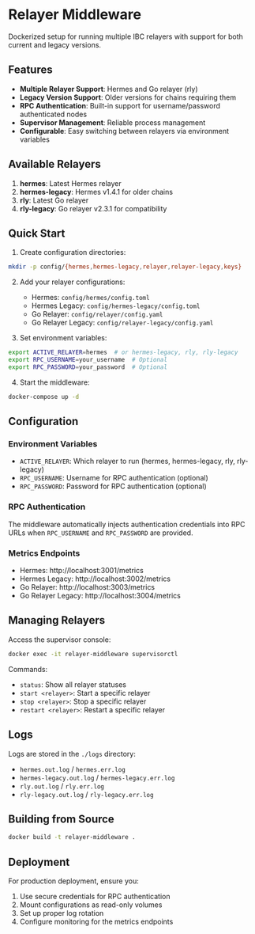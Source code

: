 # Relayer Middleware

Dockerized setup for running multiple IBC relayers with support for both current and legacy versions.

## Features

- **Multiple Relayer Support**: Hermes and Go relayer (rly)
- **Legacy Version Support**: Older versions for chains requiring them
- **RPC Authentication**: Built-in support for username/password authenticated nodes
- **Supervisor Management**: Reliable process management
- **Configurable**: Easy switching between relayers via environment variables

## Available Relayers

1. **hermes**: Latest Hermes relayer
2. **hermes-legacy**: Hermes v1.4.1 for older chains
3. **rly**: Latest Go relayer
4. **rly-legacy**: Go relayer v2.3.1 for compatibility

## Quick Start

1. Create configuration directories:
```bash
mkdir -p config/{hermes,hermes-legacy,relayer,relayer-legacy,keys}
```

2. Add your relayer configurations:
   - Hermes: `config/hermes/config.toml`
   - Hermes Legacy: `config/hermes-legacy/config.toml`
   - Go Relayer: `config/relayer/config.yaml`
   - Go Relayer Legacy: `config/relayer-legacy/config.yaml`

3. Set environment variables:
```bash
export ACTIVE_RELAYER=hermes  # or hermes-legacy, rly, rly-legacy
export RPC_USERNAME=your_username  # Optional
export RPC_PASSWORD=your_password  # Optional
```

4. Start the middleware:
```bash
docker-compose up -d
```

## Configuration

### Environment Variables

- `ACTIVE_RELAYER`: Which relayer to run (hermes, hermes-legacy, rly, rly-legacy)
- `RPC_USERNAME`: Username for RPC authentication (optional)
- `RPC_PASSWORD`: Password for RPC authentication (optional)

### RPC Authentication

The middleware automatically injects authentication credentials into RPC URLs when `RPC_USERNAME` and `RPC_PASSWORD` are provided.

### Metrics Endpoints

- Hermes: http://localhost:3001/metrics
- Hermes Legacy: http://localhost:3002/metrics
- Go Relayer: http://localhost:3003/metrics
- Go Relayer Legacy: http://localhost:3004/metrics

## Managing Relayers

Access the supervisor console:
```bash
docker exec -it relayer-middleware supervisorctl
```

Commands:
- `status`: Show all relayer statuses
- `start <relayer>`: Start a specific relayer
- `stop <relayer>`: Stop a specific relayer
- `restart <relayer>`: Restart a specific relayer

## Logs

Logs are stored in the `./logs` directory:
- `hermes.out.log` / `hermes.err.log`
- `hermes-legacy.out.log` / `hermes-legacy.err.log`
- `rly.out.log` / `rly.err.log`
- `rly-legacy.out.log` / `rly-legacy.err.log`

## Building from Source

```bash
docker build -t relayer-middleware .
```

## Deployment

For production deployment, ensure you:
1. Use secure credentials for RPC authentication
2. Mount configurations as read-only volumes
3. Set up proper log rotation
4. Configure monitoring for the metrics endpoints